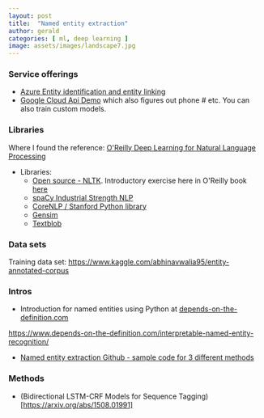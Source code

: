 ```yaml
---
layout: post
title:  "Named entity extraction"
author: gerald
categories: [ ml, deep learning ]
image: assets/images/landscape7.jpg
---
```


### Service offerings 

* [Azure Entity identification and entity linking](https://docs.microsoft.com/en-us/azure/cognitive-services/text-analytics/how-tos/text-analytics-how-to-entity-linking) 
* [Google Cloud Api Demo](https://cloud.google.com/natural-language/#natural-language-api-demo) which also figures out phone # etc. You can also train custom models.

### Libraries

Where I found the reference: [O'Reilly Deep Learning for Natural Language Processing](https://learning.oreilly.com/library/view/deep-learning-for/9781838550295/)

- Libraries:
    - [Open source - NLTK](https://www.nltk.org/). Introductory exercise here in O'Reilly book [here](https://learning.oreilly.com/library/view/deep-learning-for/9781838550295/C13783_02_Epub_Final_SZ.xhtml#_idParaDest-67)
    - [spaCy Industrial Strength NLP](https://spacy.io/)
    - [CoreNLP / Stanford Python library](https://stanfordnlp.github.io/stanfordnlp/)
    - [Gensim](https://radimrehurek.com/gensim/)
    - [Textblob](https://textblob.readthedocs.io/en/dev/api_reference.html#module-textblob.en.np_extractors)


### Data sets
Training data set:  https://www.kaggle.com/abhinavwalia95/entity-annotated-corpus

### Intros
* Introduction for named entities using Python at [depends-on-the-definition.com](https://www.depends-on-the-definition.com/introduction-named-entity-recognition-python)

https://www.depends-on-the-definition.com/interpretable-named-entity-recognition/
* [Named entity extraction Github - sample code for 3 different methods](https://github.com/guillaumegenthial/tf_ner)

### Methods
- (Bidirectional LSTM-CRF Models for Sequence Tagging)[https://arxiv.org/abs/1508.01991]





